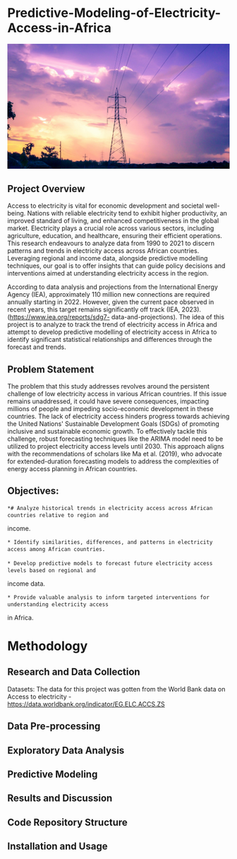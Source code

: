 # Predictive-Modeling-of-Electricity-Access-in-Africa
![.](pix.jpg)

## Project Overview
Access to electricity is vital for economic development and societal well-being. Nations with reliable
electricity tend to exhibit higher productivity, an improved standard of living, and enhanced
competitiveness in the global market. Electricity plays a crucial role across various sectors, including
agriculture, education, and healthcare, ensuring their efficient operations. This research endeavours to
analyze data from 1990 to 2021 to discern patterns and trends in electricity access across African countries.
Leveraging regional and income data, alongside predictive modelling techniques, our goal is to offer
insights that can guide policy decisions and interventions aimed at understanding electricity access in the
region.

According to data analysis and projections from the International Energy Agency (IEA), approximately 110
million new connections are required annually starting in 2022. However, given the current pace observed
in recent years, this target remains significantly off track (IEA, 2023). (https://www.iea.org/reports/sdg7-
data-and-projections). The idea of this project is to analyze to track the trend of electricity access in Africa
and attempt to develop predictive modelling of electricity access in Africa to identify significant statistical
relationships and differences through the forecast and trends.


## Problem Statement

The problem that this study addresses revolves around the persistent challenge of low electricity access in 
various African countries.
If this issue remains unaddressed, it could have severe consequences, impacting millions of people and 
impeding socio-economic development in these countries. The lack of electricity access hinders progress 
towards achieving the United Nations' Sustainable Development Goals (SDGs) of promoting inclusive and 
sustainable economic growth.
To effectively tackle this challenge, robust forecasting techniques like the ARIMA model need to be utilized 
to project electricity access levels until 2030. This approach aligns with the recommendations of scholars 
like Ma et al. (2019), who advocate for extended-duration forecasting models to address the complexities of 
energy access planning in African countries.


## Objectives:
    *# Analyze historical trends in electricity access across African countries relative to region and
income.

    * Identify similarities, differences, and patterns in electricity access among African countries.
    
    * Develop predictive models to forecast future electricity access levels based on regional and
income data.

    * Provide valuable analysis to inform targeted interventions for understanding electricity access
in Africa.

# Methodology

## Research and Data Collection
   Datasets: The data for this project was gotten from the World Bank data on Access to electricity - https://data.worldbank.org/indicator/EG.ELC.ACCS.ZS


## Data Pre-processing



## Exploratory Data Analysis


## Predictive Modeling


## Results and Discussion



## Code Repository Structure


## Installation and Usage




